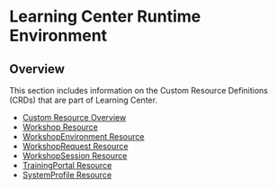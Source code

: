 # Learning Center Runtime Environment

## Overview
This section includes information on the Custom Resource Definitions (CRDs) that are
part of Learning Center.

- [Custom Resource Overview](custom-resources.md)
- [Workshop Resource](workshop-definition.md)
- [WorkshopEnvironment Resource](workshop-environment.md)
- [WorkshopRequest Resource](workshop-request.md)
- [WorkshopSession Resource](workshop-session.md)
- [TrainingPortal Resource](training-portal.md)
- [SystemProfile  Resource](system-profile.md)
